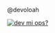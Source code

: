@devoloah

[![dev mi ops? ](https://pimp-my-readme.webapp.io/pimp-my-readme/sliding-text?emojis=1f60e&text=dev%2520mi%2520ops%253F%2520)](https://pimp-my-readme.webapp.io)


<!---
devoloah/devoloah is a ✨ special ✨ repository because its `README.md` (this file) appears on your GitHub profile.
You can click the Preview link to take a look at your changes.
--->
